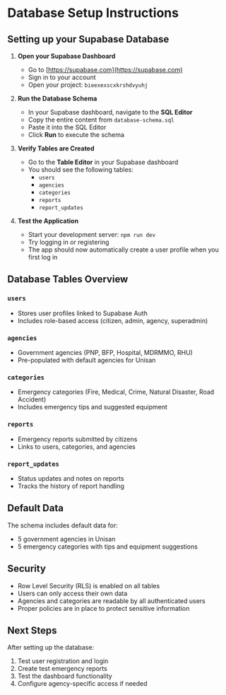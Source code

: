 # Database Setup Instructions

## Setting up your Supabase Database

1. **Open your Supabase Dashboard**
   - Go to [https://supabase.com](https://supabase.com)
   - Sign in to your account
   - Open your project: `bieexexscxkrshdvyuhj`

2. **Run the Database Schema**
   - In your Supabase dashboard, navigate to the **SQL Editor**
   - Copy the entire content from `database-schema.sql`
   - Paste it into the SQL Editor
   - Click **Run** to execute the schema

3. **Verify Tables are Created**
   - Go to the **Table Editor** in your Supabase dashboard
   - You should see the following tables:
     - `users`
     - `agencies` 
     - `categories`
     - `reports`
     - `report_updates`

4. **Test the Application**
   - Start your development server: `npm run dev`
   - Try logging in or registering
   - The app should now automatically create a user profile when you first log in

## Database Tables Overview

### `users`
- Stores user profiles linked to Supabase Auth
- Includes role-based access (citizen, admin, agency, superadmin)

### `agencies`
- Government agencies (PNP, BFP, Hospital, MDRMMO, RHU)
- Pre-populated with default agencies for Unisan

### `categories`
- Emergency categories (Fire, Medical, Crime, Natural Disaster, Road Accident)
- Includes emergency tips and suggested equipment

### `reports`
- Emergency reports submitted by citizens
- Links to users, categories, and agencies

### `report_updates`
- Status updates and notes on reports
- Tracks the history of report handling

## Default Data

The schema includes default data for:
- 5 government agencies in Unisan
- 5 emergency categories with tips and equipment suggestions

## Security

- Row Level Security (RLS) is enabled on all tables
- Users can only access their own data
- Agencies and categories are readable by all authenticated users
- Proper policies are in place to protect sensitive information

## Next Steps

After setting up the database:
1. Test user registration and login
2. Create test emergency reports
3. Test the dashboard functionality
4. Configure agency-specific access if needed
